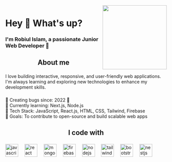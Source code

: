 <img align="right" height="200" src="https://i.ibb.co.com/bRjnkspW/My-project.jpg"  />

###

<h1 align="left">Hey 👋 What's up?</h1>

###

<h3 align="left">I'm Robiul Islam, a passionate Junior Web Developer 🚀</h3>

###

<h2 align="center">About me</h2>

###

<p align="left">I love building interactive, responsive, and user-friendly web applications. I'm always learning and exploring new technologies to enhance my development skills.</p>

###

<p align="left">🔹 Creating bugs since: 2022 🐛<br>🔹 Currently learning: Next.js, Node.js<br>🔹 Tech Stack: JavaScript, React.js, HTML, CSS, Tailwind, Firebase<br>🔹 Goals: To contribute to open-source and build scalable web apps</p>

###

<h2 align="center">I code with</h2>

###

<div align="left">
  <img src="https://cdn.jsdelivr.net/gh/devicons/devicon/icons/javascript/javascript-original.svg" height="40" alt="javascript logo"  />
  <img width="12" />
  <img src="https://cdn.jsdelivr.net/gh/devicons/devicon/icons/react/react-original.svg" height="40" alt="react logo"  />
  <img width="12" />
  <img src="https://cdn.jsdelivr.net/gh/devicons/devicon/icons/mongodb/mongodb-original.svg" height="40" alt="mongodb logo"  />
  <img width="12" />
  <img src="https://cdn.jsdelivr.net/gh/devicons/devicon/icons/firebase/firebase-plain.svg" height="40" alt="firebase logo"  />
  <img width="12" />
  <img src="https://cdn.jsdelivr.net/gh/devicons/devicon/icons/nodejs/nodejs-original.svg" height="40" alt="nodejs logo"  />
  <img width="12" />
  <img src="https://cdn.jsdelivr.net/gh/devicons/devicon/icons/tailwindcss/tailwindcss-original-wordmark.svg" height="40" alt="tailwindcss logo"  />
  <img width="12" />
  <img src="https://cdn.jsdelivr.net/gh/devicons/devicon/icons/bootstrap/bootstrap-original.svg" height="40" alt="bootstrap logo"  />
  <img width="12" />
  <img src="https://cdn.jsdelivr.net/gh/devicons/devicon/icons/nestjs/nestjs-original.svg" height="40" alt="nestjs logo"  />
</div>

###
